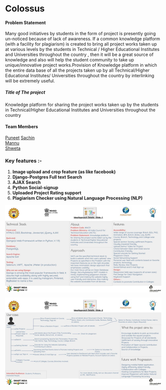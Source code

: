 # Colossus  
#### Problem Statement 
Many good initiatives by students in the form of project is presently going   un-noticed because of lack of awareness. If a common knowledge platform (with a facility for plagiarism) is created to bring all project works taken up at various levels by the students in Technical  / Higher Educational Institutes and Universities throughout the country , then it will be a great source of knowledge and also will help the student community to take up unique/innovative project works.Provision of Knowledge platform in which the entire data base of all the projects taken up by all Technical/Higher Educational Institutes/ Universities throughout the country by interlinking will be extremely useful.

##### Title of The project
Knowledge platform for sharing the project works taken up by the students in Technical/Higher Educational Institutes and Universities throughout the country

#### Team Members
[Puneet](http://github.com/puneetkakkar91)
[Sachin](http://github.com/suresach)  
[Mannu](http://github.com/theparadoxer02)        
[Shweta](http://github.com/cosmologist10)           

### Key features :- 

1. **Image upload and crop feature (as like facebook)**
2. **Django-Postgres Full text Search**
3. **AJAX Search**
4. **Python Social-signup**
5. **Uploaded Project Rating support** 
6. **Plagiarism Checker using Natural Language Processing (NLP)**

![Screenshot](docs/Technical-stack.jpg)    

![Screenshot](docs/Use-case.jpg)
